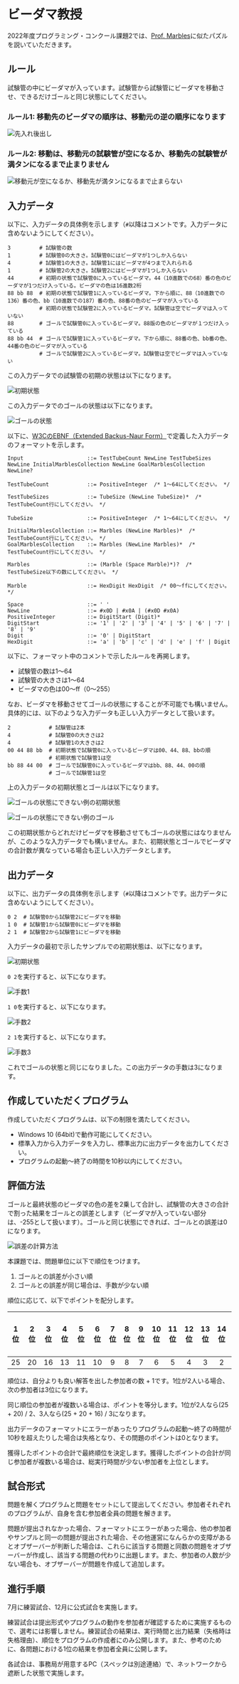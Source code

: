 # ビーダマ教授

2022年度プログラミング・コンクール課題2では、[Prof. Marbles](https://hutter-trade.com/en/product-range/product/prof-marbles/)に似たパズルを説いていただきます。

## ルール

試験管の中にビーダマが入っています。試験管から試験管にビーダマを移動させ、できるだけゴールと同じ状態にしてください。

### ルール1: 移動先のビーダマの順序は、移動元の逆の順序になります

![先入れ後出し](./image/rule-1.png)

### ルール2: 移動は、移動元の試験管が空になるか、移動先の試験管が満タンになるまで止まりません

![移動元が空になるか、移動先が満タンになるまで止まらない](./image/rule-2.png)

## 入力データ

以下に、入力データの具体例を示します（`#`以降はコメントです。入力データに含めないようにしてください）。

~~~
3         # 試験管の数
1         # 試験管0の大きさ。試験管0にはビーダマが1つしか入らない
4         # 試験管1の大きさ。試験管1にはビーダマが4つまで入れられる
1         # 試験管2の大きさ。試験管2にはビーダマが1つしか入らない
44        # 初期の状態で試験管0に入っているビーダマ。44（10進数での68）番の色のビーダマが1つだけ入っている。ビーダマの色は16進数2桁
88 bb 88  # 初期の状態で試験管1に入っているビーダマ。下から順に、88（10進数での136）番の色、bb（10進数での187）番の色、88番の色のビーダマが入っている
          # 初期の状態で試験管2に入っているビーダマ。試験管は空でビーダマは入っていない
88        # ゴールで試験管0に入っているビーダマ。88版の色のビーダマが１つだけ入っている
88 bb 44  # ゴールで試験管1に入っているビーダマ。下から順に、88番の色、bb番の色、44番の色のビーダマが入っている
          # ゴールで試験管2に入っているビーダマ。試験管は空でビーダマは入っていない
~~~

この入力データでの試験管の初期の状態は以下になります。

![初期状態](./image/initial-test-tubes.png)

この入力データでのゴールの状態は以下になります。

![ゴールの状態](./image/goal-test-tubes.png)

以下に、[W3CのEBNF（Extended Backus-Naur Form）](http://www.w3c.org/TR/REC-xml#sec-notation)で定義した入力データのフォーマットを示します。

~~~ebnf
Input                    ::= TestTubeCount NewLine TestTubeSizes NewLine InitialMarblesCollection NewLine GoalMarblesCollection NewLine?

TestTubeCount            ::= PositiveInteger  /* 1〜64にしてください。 */

TestTubeSizes            ::= TubeSize (NewLine TubeSize)*  /* TestTubeCount行にしてください。 */

TubeSize                 ::= PositiveInteger  /* 1〜64にしてください。 */

InitialMarblesCollection ::= Marbles (NewLine Marbles)*  /* TestTubeCount行にしてください。 */
GoalMarblesCollection    ::= Marbles (NewLine Marbles)*  /* TestTubeCount行にしてください。 */

Marbles                  ::= (Marble (Space Marble)*)?  /* TestTubeSize以下の数にしてください。 */

Marble                   ::= HexDigit HexDigit  /* 00〜ffにしてください。 */

Space                    ::= ' '
NewLine                  ::= #x0D | #x0A | (#x0D #x0A)
PositiveInteger          ::= DigitStart (Digit)*
DigitStart               ::= '1' | '2' | '3' | '4' | '5' | '6' | '7' | '8' | '9'
Digit                    ::= '0' | DigitStart
HexDigit                 ::= 'a' | 'b' | 'c' | 'd' | 'e' | 'f' | Digit
~~~

以下に、フォーマット中のコメントで示したルールを再掲します。

* 試験管の数は1〜64
* 試験管の大きさは1〜64
* ビーダマの色は00〜ff（0〜255）

なお、ビーダマを移動させてゴールの状態にすることが不可能でも構いません。具体的には、以下のような入力データも正しい入力データとして扱います。

~~~
2            # 試験管は2本
4            # 試験管0の大きさは2
4            # 試験管1の大きさは2
00 44 88 bb  # 初期状態で試験管0に入っているビーダマは00、44、88、bbの順
             # 初期状態で試験管1は空
bb 88 44 00  # ゴールで試験管0に入っているビーダマはbb、88、44、00の順
             # ゴールで試験管1は空
~~~

上の入力データの初期状態とゴールは以下になります。

![ゴールの状態にできない例の初期状態](./image/initial-test-tubes-which-cannot-goal.png)

![ゴールの状態にできない例のゴール](./image/goal-test-tubes-which-cannot-goal.png)

この初期状態からどれだけビーダマを移動させてもゴールの状態にはなりませんが、このような入力データでも構いません。また、初期状態とゴールでビーダマの合計数が異なっている場合も正しい入力データとします。

## 出力データ

以下に、出力データの具体例を示します（`#`以降はコメントです。出力データに含めないようにしてください）。

~~~
0 2  # 試験管0から試験管2にビーダマを移動
1 0  # 試験管1から試験管0にビーダマを移動
2 1  # 試験管2から試験管1にビーダマを移動
~~~

入力データの最初で示したサンプルでの初期状態は、以下になります。

![初期状態](./image/initial-test-tubes.png)

`0 2`を実行すると、以下になります。

![手数1](./image/step-1.png)

`1 0`を実行すると、以下になります。

![手数2](./image/step-2.png)

`2 1`を実行すると、以下になります。

![手数3](./image/step-3.png)

これでゴールの状態と同じになりました。この出力データの手数は3になります。

## 作成していただくプログラム

作成していただくプログラムは、以下の制限を満たしてください。

* Windows 10 (64bit)で動作可能にしてください。
* 標準入力から入力データを入力し、標準出力に出力データを出力してください。
* プログラムの起動〜終了の時間を10秒以内にしてください。

## 評価方法

ゴールと最終状態のビーダマの色の差を2乗して合計し、試験管の大きさの合計で割った結果をゴールとの誤差とします（ビーダマが入っていない部分は、-255として扱います）。ゴールと同じ状態にできれば、ゴールとの誤差は0になります。

![誤差の計算方法](./image/mse.png)

本課題では、問題単位に以下で順位をつけます。

1. ゴールとの誤差が小さい順
2. ゴールとの誤差が同じ場合は、手数が少ない順

順位に応じて、以下でポイントを配分します。

| 1位 | 2位 | 3位 | 4位 | 5位 | 6位 | 7位 | 8位 | 9位 | 10位 | 11位 | 12位 | 13位 | 14位 | 15位以下 |
|:---:|:---:|:---:|:---:|:---:|:---:|:---:|:---:|:---:|:----:|:----:|:----:|:----:|:----:|:--------:|
| 25  | 20  | 16  | 13  | 11  | 10  | 9   | 8   | 7   | 6    | 5    | 4    | 3    | 2    | 1        |

順位は、自分よりも良い解答を出した参加者の数 + 1です。1位が2人いる場合、次の参加者は3位になります。

同じ順位の参加者が複数いる場合は、ポイントを等分します。1位が2人なら(25 + 20) / 2、3人なら(25 + 20 + 16) / 3になります。

出力データのフォーマットにエラーがあったりプログラムの起動〜終了の時間が10秒を超えたりした場合は失格となり、その問題のポイントは0となります。

獲得したポイントの合計で最終順位を決定します。獲得したポイントの合計が同じ参加者が複数いる場合は、総実行時間が少ない参加者を上位とします。

## 試合形式

問題を解くプログラムと問題をセットにして提出してください。参加者それぞれのプログラムが、自身を含む参加者全員の問題を解きます。

問題が提出されなかった場合、フォーマットにエラーがあった場合、他の参加者やサンプルと同一の問題が提出された場合、その他運営になんらかの支障があるとオブザーバーが判断した場合は、これらに該当する問題と同数の問題をオブザーバーが作成し、該当する問題の代わりに出題します。また、参加者の人数が少ない場合も、オブザーバーが問題を作成して追加します。

## 進行手順

7月に練習試合、12月に公式試合を実施します。

練習試合は提出形式やプログラムの動作を参加者が確認するために実施するもので、選考には影響しません。練習試合の結果は、実行時間と出力結果（失格時は失格理由）、順位をプログラムの作成者にのみ公開します。また、参考のために、各問題における1位の結果を参加者全員に公開します。

各試合は、事務局が用意するPC（スペックは別途連絡）で、ネットワークから遮断した状態で実施します。
